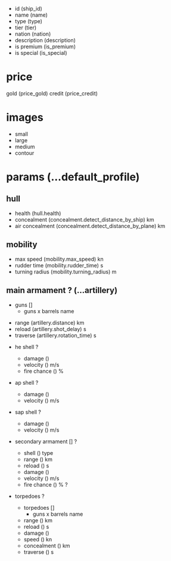 * id (ship_id)
* name (name)
* type (type)
* tier (tier)
* nation (nation)
* description (description)
* is premium (is_premium)
* is special (is_special)

# price
gold (price_gold)
credit (price_credit)

# images
* small
* large
* medium
* contour

# params (...default_profile)
## hull
* health (hull.health)
* concealment (concealment.detect_distance_by_ship) km
* air concealment (concealment.detect_distance_by_plane) km

## mobility
* max speed (mobility.max_speed) kn
* rudder time (mobility.rudder_time) s
* turning radius (mobility.turning_radius) m


## main armament ? (...artillery)
- guns []
    * guns x barrels name
* range (artillery.distance) km
* reload (artillery.shot_delay) s
* traverse (artillery.rotation_time) s
- he shell ?
    * damage ()
    * velocity () m/s
    * fire chance () %
- ap shell ?
    * damage ()
    * velocity () m/s
- sap shell ?
    * damage ()
    * velocity () m/s

- secondary armament [] ?
    * shell () type
    * range () km
    * reload () s
    * damage ()
    * velocity () m/s
    * fire chance () % ?

- torpedoes ?
    - torpedoes []
        * guns x barrels name
    * range () km
    * reload () s
    * damage ()
    * speed () kn
    * concealment () km
    * traverse () s
